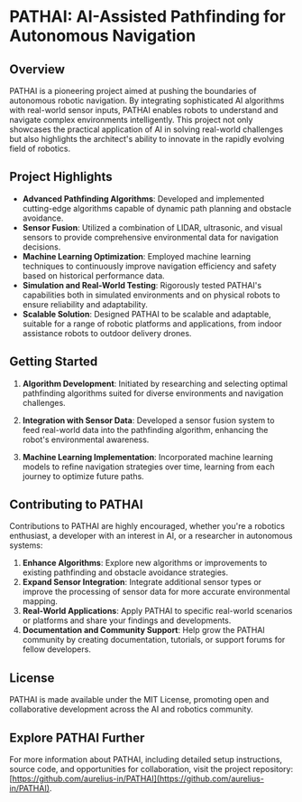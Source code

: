 # PATHAI: AI-Assisted Pathfinding for Autonomous Navigation

## Overview
PATHAI is a pioneering project aimed at pushing the boundaries of autonomous robotic navigation. By integrating sophisticated AI algorithms with real-world sensor inputs, PATHAI enables robots to understand and navigate complex environments intelligently. This project not only showcases the practical application of AI in solving real-world challenges but also highlights the architect's ability to innovate in the rapidly evolving field of robotics.

## Project Highlights

- **Advanced Pathfinding Algorithms**: Developed and implemented cutting-edge algorithms capable of dynamic path planning and obstacle avoidance.
- **Sensor Fusion**: Utilized a combination of LIDAR, ultrasonic, and visual sensors to provide comprehensive environmental data for navigation decisions.
- **Machine Learning Optimization**: Employed machine learning techniques to continuously improve navigation efficiency and safety based on historical performance data.
- **Simulation and Real-World Testing**: Rigorously tested PATHAI's capabilities both in simulated environments and on physical robots to ensure reliability and adaptability.
- **Scalable Solution**: Designed PATHAI to be scalable and adaptable, suitable for a range of robotic platforms and applications, from indoor assistance robots to outdoor delivery drones.

## Getting Started

1. **Algorithm Development**: Initiated by researching and selecting optimal pathfinding algorithms suited for diverse environments and navigation challenges.

2. **Integration with Sensor Data**: Developed a sensor fusion system to feed real-world data into the pathfinding algorithm, enhancing the robot's environmental awareness.

3. **Machine Learning Implementation**: Incorporated machine learning models to refine navigation strategies over time, learning from each journey to optimize future paths.

## Contributing to PATHAI

Contributions to PATHAI are highly encouraged, whether you're a robotics enthusiast, a developer with an interest in AI, or a researcher in autonomous systems:

1. **Enhance Algorithms**: Explore new algorithms or improvements to existing pathfinding and obstacle avoidance strategies.
2. **Expand Sensor Integration**: Integrate additional sensor types or improve the processing of sensor data for more accurate environmental mapping.
3. **Real-World Applications**: Apply PATHAI to specific real-world scenarios or platforms and share your findings and developments.
4. **Documentation and Community Support**: Help grow the PATHAI community by creating documentation, tutorials, or support forums for fellow developers.

## License

PATHAI is made available under the MIT License, promoting open and collaborative development across the AI and robotics community.

## Explore PATHAI Further

For more information about PATHAI, including detailed setup instructions, source code, and opportunities for collaboration, visit the project repository: [https://github.com/aurelius-in/PATHAI](https://github.com/aurelius-in/PATHAI).
